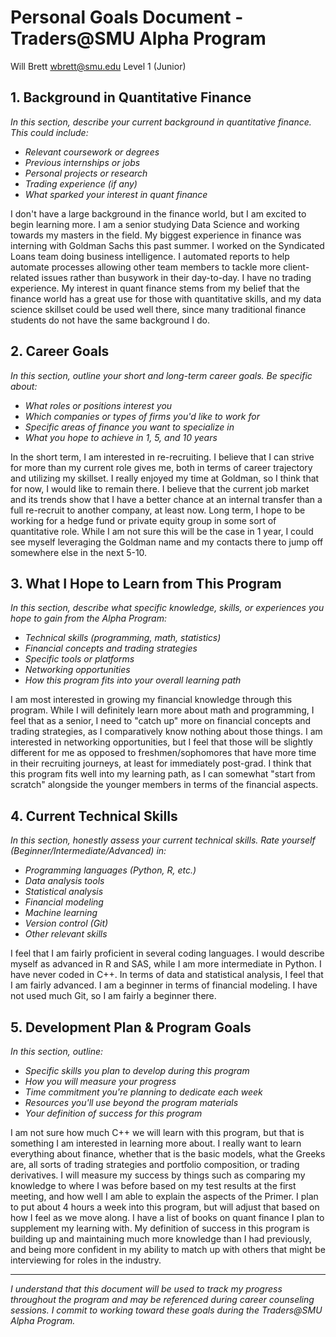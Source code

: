 # Personal Goals Document - Traders@SMU Alpha Program

Will Brett 
wbrett@smu.edu 
Level 1 (Junior)

## 1. Background in Quantitative Finance

*In this section, describe your current background in quantitative finance. This could include:*
- *Relevant coursework or degrees*
- *Previous internships or jobs*
- *Personal projects or research*
- *Trading experience (if any)*
- *What sparked your interest in quant finance*

I don't have a large background in the finance world, but I am excited to begin learning more. I am a senior studying Data Science and working towards my masters in the field. My biggest experience in finance was interning with Goldman Sachs this past summer. I worked on the Syndicated Loans team doing business intelligence. I automated reports to help automate processes allowing other team members to tackle more client-related issues rather than busywork in their day-to-day. I have no trading experience. My interest in quant finance stems from my belief that the finance world has a great use for those with quantitative skills, and my data science skillset could be used well there, since many traditional finance students do not have the same background I do. 

## 2. Career Goals

*In this section, outline your short and long-term career goals. Be specific about:*
- *What roles or positions interest you*
- *Which companies or types of firms you'd like to work for*
- *Specific areas of finance you want to specialize in*
- *What you hope to achieve in 1, 5, and 10 years*

In the short term, I am interested in re-recruiting. I believe that I can strive for more than my current role gives me, both in terms of career trajectory and utilizing my skillset. I really enjoyed my time at Goldman, so I think that for now, I would like to remain there. I believe that the current job market and its trends show that I have a better chance at an internal transfer than a full re-recruit to another company, at least now. Long term, I hope to be working for a hedge fund or private equity group in some sort of quantitative role. While I am not sure this will be the case in 1 year, I could see myself leveraging the Goldman name and my contacts there to jump off somewhere else in the next 5-10.

## 3. What I Hope to Learn from This Program

*In this section, describe what specific knowledge, skills, or experiences you hope to gain from the Alpha Program:*
- *Technical skills (programming, math, statistics)*
- *Financial concepts and trading strategies*
- *Specific tools or platforms*
- *Networking opportunities*
- *How this program fits into your overall learning path*

I am most interested in growing my financial knowledge through this program. While I will definitely learn more about math and programming, I feel that as a senior, I need to "catch up" more on financial concepts and trading strategies, as I comparatively know nothing about those things. I am interested in networking opportunities, but I feel that those will be slightly different for me as opposed to freshmen/sophomores that have more time in their recruiting journeys, at least for immediately post-grad. I think that this program fits well into my learning path, as I can somewhat "start from scratch" alongside the younger members in terms of the financial aspects.

## 4. Current Technical Skills

*In this section, honestly assess your current technical skills. Rate yourself (Beginner/Intermediate/Advanced) in:*
- *Programming languages (Python, R, etc.)*
- *Data analysis tools*
- *Statistical analysis*
- *Financial modeling*
- *Machine learning*
- *Version control (Git)*
- *Other relevant skills*

I feel that I am fairly proficient in several coding languages. I would describe myself as advanced in R and SAS, while I am more intermediate in Python. I have never coded in C++. In terms of data and statistical analysis, I feel that I am fairly advanced. I am a beginner in terms of financial modeling. I have not used much Git, so I am fairly a beginner there. 

## 5. Development Plan & Program Goals

*In this section, outline:*
- *Specific skills you plan to develop during this program*
- *How you will measure your progress*
- *Time commitment you're planning to dedicate each week*
- *Resources you'll use beyond the program materials*
- *Your definition of success for this program*

I am not sure how much C++ we will learn with this program, but that is something I am interested in learning more about. I really want to learn everything about finance, whether that is the basic models, what the Greeks are, all sorts of trading strategies and portfolio composition, or trading derivatives. I will measure my success by things such as comparing my knowledge to where I was before based on my test results at the first meeting, and how well I am able to explain the aspects of the Primer. I plan to put about 4 hours a week into this program, but will adjust that based on how I feel as we move along. I have a list of books on quant finance I plan to supplement my learning with. My definition of success in this program is building up and maintaining much more knowledge than I had previously, and being more confident in my ability to match up with others that might be interviewing for roles in the industry. 

---

*I understand that this document will be used to track my progress throughout the program and may be referenced during career counseling sessions. I commit to working toward these goals during the Traders@SMU Alpha Program.*